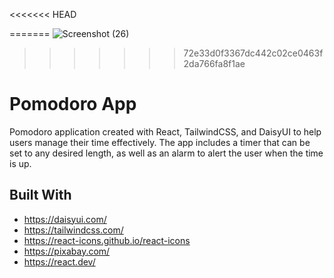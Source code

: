 <<<<<<< HEAD

=======
![Screenshot (26)](https://user-images.githubusercontent.com/96400968/226502091-db560677-2fd7-4cfc-9334-7ca486b12c90.png)
>>>>>>> 72e33d0f3367dc442c02ce0463f2da766fa8f1ae

# Pomodoro App

Pomodoro application created with React, TailwindCSS, and DaisyUI to help users manage their time effectively.
The app includes a timer that can be set to any desired length, as well as an alarm to alert the user when the time is up.

## Built With
- https://daisyui.com/
- https://tailwindcss.com/
- https://react-icons.github.io/react-icons
- https://pixabay.com/
- https://react.dev/
